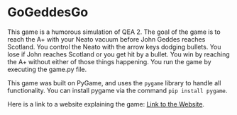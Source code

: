 # GoGeddesGo

This game is a humorous simulation of QEA 2. The goal of the game is to reach the A+ with your Neato vacuum before
John Geddes reaches Scotland. You control the Neato with the arrow keys dodging bullets. You lose if John reaches
Scotland or you get hit by a bullet. You win by reaching the A+ without either of those things happening. You run
the game by executing the game.py file. 

This game was built on PyGame, and uses the `pygame` library to handle all functionality. You can install pygame
via the command `pip install pygame`. 

Here is a link to a website explaining the game: [Link to the Website](https://avap455.github.io/cayman/).
